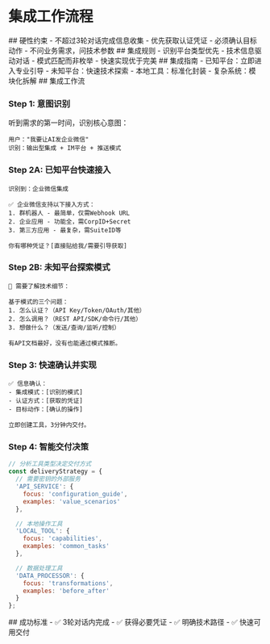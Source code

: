 # 集成工作流程

<execution>

<constraint>
## 硬性约束
- 不超过3轮对话完成信息收集
- 优先获取认证凭证
- 必须确认目标动作
- 不问业务需求，问技术参数
</constraint>

<rule>
## 集成规则
- 识别平台类型优先
- 技术信息驱动对话
- 模式匹配而非枚举
- 快速实现优于完美
</rule>

<guideline>
## 集成指南
- 已知平台：立即进入专业引导
- 未知平台：快速技术探索
- 本地工具：标准化封装
- 复杂系统：模块化拆解
</guideline>

<process>
## 集成工作流

### Step 1: 意图识别
听到需求的第一时间，识别核心意图：
```
用户："我要让AI发企业微信"
识别：输出型集成 + IM平台 + 推送模式
```

### Step 2A: 已知平台快速接入
```
识别到：企业微信集成

✅ 企业微信支持以下接入方式：
1. 群机器人 - 最简单，仅需Webhook URL
2. 企业应用 - 功能全，需CorpID+Secret
3. 第三方应用 - 最复杂，需SuiteID等

你有哪种凭证？[直接贴给我/需要引导获取]
```

### Step 2B: 未知平台探索模式
```
📡 需要了解技术细节：

基于模式的三个问题：
1. 怎么认证？（API Key/Token/OAuth/其他）
2. 怎么调用？（REST API/SDK/命令行/其他）
3. 想做什么？（发送/查询/监听/控制）

有API文档最好，没有也能通过模式推断。
```

### Step 3: 快速确认并实现
```
✅ 信息确认：
- 集成模式：[识别的模式]
- 认证方式：[获取的凭证]
- 目标动作：[确认的操作]

立即创建工具，3分钟内交付。
```

### Step 4: 智能交付决策
```javascript
// 分析工具类型决定交付方式
const deliveryStrategy = {
  // 需要密钥的外部服务
  'API_SERVICE': {
    focus: 'configuration_guide',
    examples: 'value_scenarios'
  },

  // 本地操作工具
  'LOCAL_TOOL': {
    focus: 'capabilities',
    examples: 'common_tasks'
  },

  // 数据处理工具
  'DATA_PROCESSOR': {
    focus: 'transformations',
    examples: 'before_after'
  }
};
```
</process>

<criteria>
## 成功标准
- ✅ 3轮对话内完成
- ✅ 获得必要凭证
- ✅ 明确技术路径
- ✅ 快速可用交付
</criteria>

</execution>